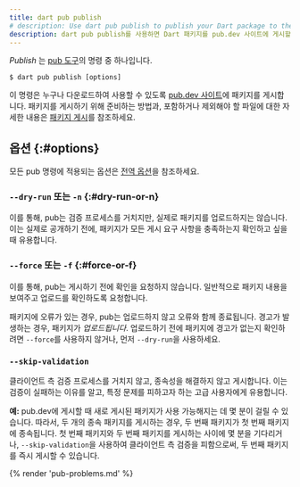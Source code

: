 ```yaml
---
title: dart pub publish
# description: Use dart pub publish to publish your Dart package to the pub.dev site.
description: dart pub publish를 사용하면 Dart 패키지를 pub.dev 사이트에 게시할 수 있습니다.
---
```


_Publish_ 는 [pub 도구](/tools/pub/cmd)의 명령 중 하나입니다.

```plaintext
$ dart pub publish [options]
```

이 명령은 누구나 다운로드하여 사용할 수 있도록 [pub.dev 사이트]({{site.pub}})에 패키지를 게시합니다. 
패키지를 게시하기 위해 준비하는 방법과, 
포함하거나 제외해야 할 파일에 대한 자세한 내용은 [패키지 게시](/tools/pub/publishing)를 참조하세요.

## 옵션 {:#options}

모든 pub 명령에 적용되는 옵션은 [전역 옵션](/tools/pub/cmd#global-options)을 참조하세요.

### `--dry-run` 또는 `-n` {:#dry-run-or-n}

이를 통해, pub는 검증 프로세스를 거치지만, 실제로 패키지를 업로드하지는 않습니다. 
이는 실제로 공개하기 전에, 패키지가 모든 게시 요구 사항을 충족하는지 확인하고 싶을 때 유용합니다.

### `--force` 또는 `-f` {:#force-or-f}

이를 통해, pub는 게시하기 전에 확인을 요청하지 않습니다. 
일반적으로 패키지 내용을 보여주고 업로드를 확인하도록 요청합니다.

패키지에 오류가 있는 경우, pub는 업로드하지 않고 오류와 함께 종료됩니다. 
경고가 발생하는 경우, 패키지가 *업로드됩니다*. 
업로드하기 전에 패키지에 경고가 없는지 확인하려면 `--force`를 사용하지 않거나, 
먼저 `--dry-run`을 사용하세요.

### `--skip-validation`

클라이언트 측 검증 프로세스를 거치지 않고, 종속성을 해결하지 않고 게시합니다. 
이는 검증이 실패하는 이유를 알고, 특정 문제를 피하고자 하는 고급 사용자에게 유용합니다.

**예:** pub.dev에 게시할 때 새로 게시된 패키지가 사용 가능해지는 데 몇 분이 걸릴 수 있습니다. 
따라서, 두 개의 종속 패키지를 게시하는 경우, 두 번째 패키지가 첫 번째 패키지에 종속됩니다. 
첫 번째 패키지와 두 번째 패키지를 게시하는 사이에 몇 분을 기다리거나, 
`--skip-validation`을 사용하여 클라이언트 측 검증을 피함으로써, 
두 번째 패키지를 즉시 게시할 수 있습니다.

{% render 'pub-problems.md' %}
